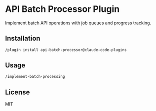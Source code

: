 # API Batch Processor Plugin

Implement batch API operations with job queues and progress tracking.

## Installation

```bash
/plugin install api-batch-processor@claude-code-plugins
```

## Usage

```bash
/implement-batch-processing
```

## License

MIT
